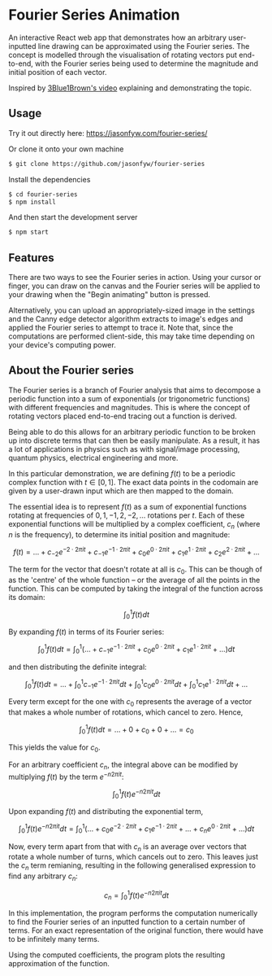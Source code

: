 # Fourier Series Animation

An interactive React web app that demonstrates how an arbitrary user-inputted line drawing can be approximated using the Fourier series. The concept is modelled through the visualisation of rotating vectors put end-to-end, with the Fourier series being used to determine the magnitude and initial position of each vector.

Inspired by [3Blue1Brown's video](https://www.youtube.com/watch?v=r6sGWTCMz2k) explaining and demonstrating the topic.

## Usage

Try it out directly here: https://jasonfyw.com/fourier-series/

Or clone it onto your own machine

```bash
$ git clone https://github.com/jasonfyw/fourier-series
```

Install the dependencies
```bash
$ cd fourier-series
$ npm install
```

And then start the development server
```bash
$ npm start
```

## Features

There are two ways to see the Fourier series in action. Using your cursor or finger, you can draw on the canvas and the Fourier series will be applied to your drawing when the "Begin animating" button is pressed.

Alternatively, you can upload an appropriately-sized image in the settings and the Canny edge detector algorithm extracts to image's edges and applied the Fourier series to attempt to trace it. Note that, since the computations are performed client-side, this may take time depending on your device's computing power.

## About the Fourier series

The Fourier series is a branch of Fourier analysis that aims to decompose a periodic function into a sum of exponentials (or trigonometric functions) with different frequencies and magnitudes. This is where the concept of rotating vectors placed end-to-end tracing out a function is derived.

Being able to do this allows for an arbitrary periodic function to be broken up into discrete terms that can then be easily manipulate. As a result, it has a lot of applications in physics such as with signal/image processing, quantum physics, electrical engineering and more.

In this particular demonstration, we are defining $f(t)$ to be a periodic complex function with $t\in[0, 1]$. The exact data points in the codomain are given by a user-drawn input which are then mapped to the domain.

The essential idea is to represent $f(t)$ as a sum of exponential functions rotating at frequencies of $0, 1, -1, 2, -2, ...$ rotations per $t$. Each of these exponential functions will be multiplied by a complex coefficient, $c_n$ (where $n$ is the frequency), to determine its initial position and magnitude:

$$
f(t) = \dots + c_{-2}e^{-2\cdot 2\pi it} + c_{-1}e^{-1\cdot 2\pi it} + c_{0}e^{0\cdot 2\pi it} + c_{1}e^{1\cdot 2\pi it} + c_{2}e^{2\cdot 2\pi it} + \dots
$$

The term for the vector that doesn't rotate at all is $c_0$. This can be though of as the 'centre' of the whole function – or the average of all the points in the function. This can be computed by taking the integral of the function across its domain:

$$
\int_0^1 f(t) dt
$$

By expanding $f(t)$ in terms of its Fourier series:

$$
\int_0^1 f(t) dt = \int_0^1 (\dots + c_{-1}e^{-1\cdot 2\pi it} + c_{0}e^{0\cdot 2\pi it} + c_{1}e^{1\cdot 2\pi it} + \dots)dt
$$

and then distributing the definite integral:

$$
\int_0^1 f(t) dt = \dots + \int_0^1c_{-1}e^{-1\cdot 2\pi it}dt + \int_0^1c_{0}e^{0\cdot 2\pi it}dt + \int_0^1c_{1}e^{1\cdot 2\pi it}dt + \dots
$$

Every term except for the one with $c_0$ represents the average of a vector that makes a whole number of rotations, which cancel to zero. Hence,

$$
\int_0^1 f(t) dt = \dots + 0 + c_0 + 0 + \dots = c_0
$$

This yields the value for $c_0$.

For an arbitrary coefficient $c_n$, the integral above can be modified by multiplying $f(t)$ by the term $e^{-n2\pi it}$:

$$
\int_0^1 f(t)e^{-n2\pi it} dt
$$

Upon expanding $f(t)$ and distributing the exponential term,

$$
\int_0^1 f(t)e^{-n2\pi it} dt = \int_0^1 (\dots + c_{0}e^{-2\cdot 2\pi it} + c_{1}e^{-1\cdot 2\pi it} + \dots + c_{n}e^{0\cdot 2\pi it} + \dots)dt
$$

Now, every term apart from that with $c_n$ is an average over vectors that rotate a whole number of turns, which cancels out to zero. This leaves just the $c_n$ term remianing, resulting in the following generalised expression to find any arbitrary $c_n$:

$$
c_n = \int_0^1 f(t)e^{-n2\pi it} dt
$$

In this implementation, the program performs the computation numerically to find the Fourier series of an inputted function to a certain number of terms. For an exact representation of the original function, there would have to be infinitely many terms.

Using the computed coefficients, the program plots the resulting approximation of the function.

